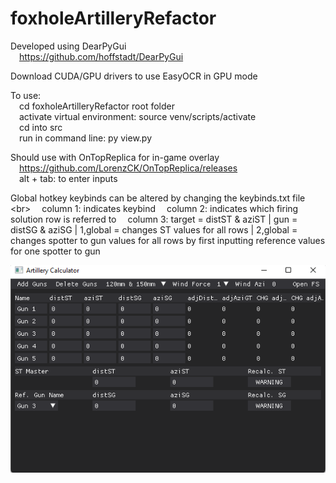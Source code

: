 # foxholeArtilleryRefactor
Developed using DearPyGui <br/>
&emsp;https://github.com/hoffstadt/DearPyGui 

Download CUDA/GPU drivers to use EasyOCR in GPU mode

To use: <br/>
&emsp;cd foxholeArtilleryRefactor root folder <br/>
&emsp;activate virtual environment: source venv/scripts/activate <br/>
&emsp;cd into src <br/>
&emsp;run in command line: py view.py

Should use with OnTopReplica for in-game overlay <br/>
&emsp;https://github.com/LorenzCK/OnTopReplica/releases <br/>
&emsp;alt + tab: to enter inputs

Global hotkey keybinds can be altered by changing the keybinds.txt file <br\>
&emsp;column 1: indicates keybind
&emsp;column 2: indicates which firing solution row is referred to
&emsp;column 3: target = distST & aziST | gun = distSG & aziSG | 1,global = changes ST values for all rows | 2,global = changes spotter to gun values for all rows by first inputting reference values for one spotter to gun  

![Screenshot](images/appAppearance.png)